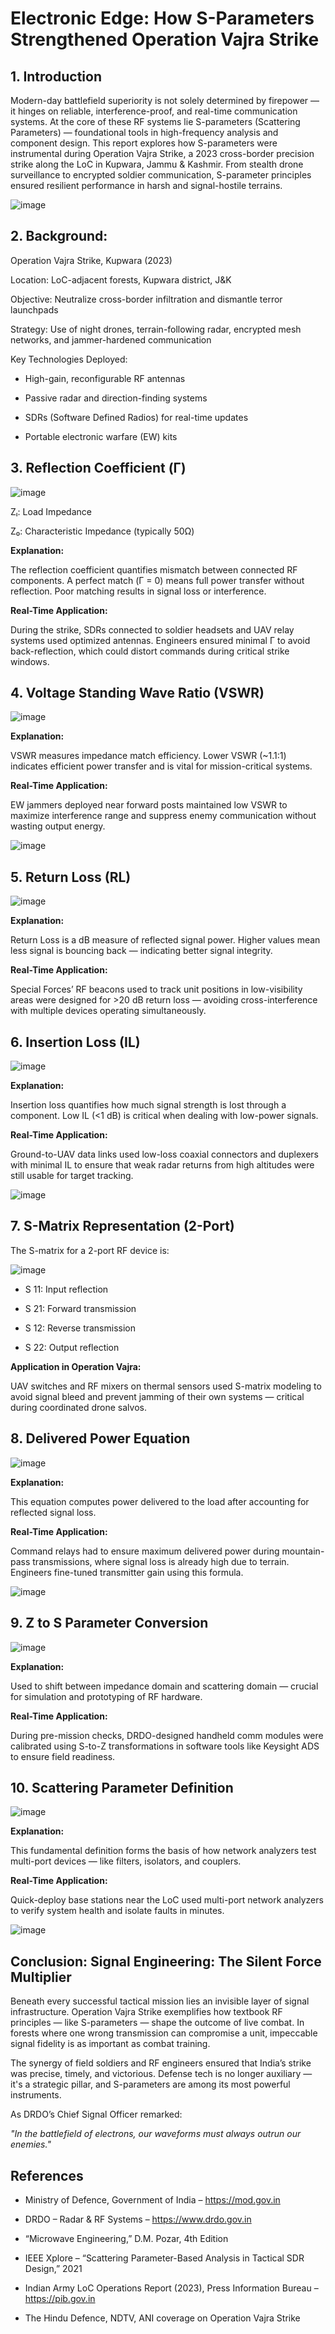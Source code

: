 # Electronic Edge: How S-Parameters Strengthened Operation Vajra Strike

## 1. Introduction

Modern-day battlefield superiority is not solely determined by firepower — it hinges on reliable, interference-proof, and real-time communication systems. At the core of these RF systems lie S-parameters (Scattering Parameters) — foundational tools in high-frequency analysis and component design.
This report explores how S-parameters were instrumental during Operation Vajra Strike, a 2023 cross-border precision strike along the LoC in Kupwara, Jammu & Kashmir. From stealth drone surveillance to encrypted soldier communication, S-parameter principles ensured resilient performance in harsh and signal-hostile terrains.


![image](https://github.com/user-attachments/assets/0c0a26b8-3e48-4637-802a-a6b695c1514c)



## 2. Background:

Operation Vajra Strike, Kupwara (2023)

Location: LoC-adjacent forests, Kupwara district, J&K

Objective: Neutralize cross-border infiltration and dismantle terror launchpads

Strategy: Use of night drones, terrain-following radar, encrypted mesh networks, and jammer-hardened communication

Key Technologies Deployed:

- High-gain, reconfigurable RF antennas

- Passive radar and direction-finding systems

- SDRs (Software Defined Radios) for real-time updates

- Portable electronic warfare (EW) kits



## 3. Reflection Coefficient (Γ)
 
​![image](https://github.com/user-attachments/assets/53efba13-b34d-4b23-ad27-10367831f1de)

 
Zₗ: Load Impedance

Z₀: Characteristic Impedance (typically 50Ω)

**Explanation:**

The reflection coefficient quantifies mismatch between connected RF components. A perfect match (Γ = 0) means full power transfer without reflection. Poor matching results in signal loss or interference.

**Real-Time Application:**

During the strike, SDRs connected to soldier headsets and UAV relay systems used optimized antennas. Engineers ensured minimal Γ to avoid back-reflection, which could distort commands during critical strike windows.

## 4. Voltage Standing Wave Ratio (VSWR)

![image](https://github.com/user-attachments/assets/d8f035fd-7a09-44f7-8fae-e7c0c9de1359)

**Explanation:**

VSWR measures impedance match efficiency. Lower VSWR (~1.1:1) indicates efficient power transfer and is vital for mission-critical systems.

**Real-Time Application:**

EW jammers deployed near forward posts maintained low VSWR to maximize interference range and suppress enemy communication without wasting output energy.


![image](https://github.com/user-attachments/assets/f107910a-b7a7-4180-8d8f-3013cf51d005)



## 5. Return Loss (RL)

![image](https://github.com/user-attachments/assets/33b41604-55ff-46d9-a0eb-7aca3eb202ad)

**Explanation:**

Return Loss is a dB measure of reflected signal power. Higher values mean less signal is bouncing back — indicating better signal integrity.

**Real-Time Application:**

Special Forces’ RF beacons used to track unit positions in low-visibility areas were designed for >20 dB return loss — avoiding cross-interference with multiple devices operating simultaneously.

## 6. Insertion Loss (IL)

![image](https://github.com/user-attachments/assets/07f02750-919e-44d3-a3ba-5f80a6fee06b)

**Explanation:**

Insertion loss quantifies how much signal strength is lost through a component. Low IL (<1 dB) is critical when dealing with low-power signals.

**Real-Time Application:**

Ground-to-UAV data links used low-loss coaxial connectors and duplexers with minimal IL to ensure that weak radar returns from high altitudes were still usable for target tracking.

![image](https://github.com/user-attachments/assets/7413ced3-3365-4903-b01c-a545073c311c)


## 7. S-Matrix Representation (2-Port)

The S-matrix for a 2-port RF device is:

![image](https://github.com/user-attachments/assets/09233892-d242-4f57-93fd-6580e2b36c97)

- S 11: Input reflection
  
- S 21: Forward transmission
  
- S 12: Reverse transmission
  
- S 22: Output reflection

**Application in Operation Vajra:**

UAV switches and RF mixers on thermal sensors used S-matrix modeling to avoid signal bleed and prevent jamming of their own systems — critical during coordinated drone salvos.

## 8. Delivered Power Equation

![image](https://github.com/user-attachments/assets/4af49d80-6b9e-44a1-b2fd-093f23fafe59)

**Explanation:** 

This equation computes power delivered to the load after accounting for reflected signal loss.

**Real-Time Application:**

Command relays had to ensure maximum delivered power during mountain-pass transmissions, where signal loss is already high due to terrain. Engineers fine-tuned transmitter gain using this formula.

![image](https://github.com/user-attachments/assets/761e0e10-a57b-4e99-9d9c-edac6cccbeb9)


## 9. Z to S Parameter Conversion

![image](https://github.com/user-attachments/assets/4d3b8746-fa6c-4b2a-b854-b08cd739c970)

**Explanation:**

Used to shift between impedance domain and scattering domain — crucial for simulation and prototyping of RF hardware.

**Real-Time Application:**

During pre-mission checks, DRDO-designed handheld comm modules were calibrated using S-to-Z transformations in software tools like Keysight ADS to ensure field readiness.

## 10. Scattering Parameter Definition

![image](https://github.com/user-attachments/assets/678dbc4e-4541-488c-89ad-bf398e3993e2)

**Explanation:**

This fundamental definition forms the basis of how network analyzers test multi-port devices — like filters, isolators, and couplers.

**Real-Time Application:**

Quick-deploy base stations near the LoC used multi-port network analyzers to verify system health and isolate faults in minutes.


![image](https://github.com/user-attachments/assets/c897db26-ebe1-4002-aae2-9958c2f5024f)


## Conclusion: Signal Engineering: The Silent Force Multiplier

Beneath every successful tactical mission lies an invisible layer of signal infrastructure. Operation Vajra Strike exemplifies how textbook RF principles — like S-parameters — shape the outcome of live combat. In forests where one wrong transmission can compromise a unit, impeccable signal fidelity is as important as combat training.

The synergy of field soldiers and RF engineers ensured that India’s strike was precise, timely, and victorious. Defense tech is no longer auxiliary — it's a strategic pillar, and S-parameters are among its most powerful instruments.

As DRDO’s Chief Signal Officer remarked:

*"In the battlefield of electrons, our waveforms must always outrun our enemies."*

## References

- Ministry of Defence, Government of India – https://mod.gov.in

- DRDO – Radar & RF Systems – https://www.drdo.gov.in

- “Microwave Engineering,” D.M. Pozar, 4th Edition

- IEEE Xplore – “Scattering Parameter-Based Analysis in Tactical SDR Design,” 2021

- Indian Army LoC Operations Report (2023), Press Information Bureau – https://pib.gov.in

- The Hindu Defence, NDTV, ANI coverage on Operation Vajra Strike










